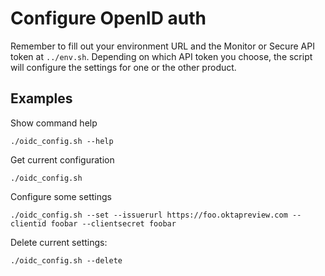 # Configure OpenID auth

Remember to fill out your environment URL and the Monitor or Secure API token at `../env.sh`. Depending on which API token you choose, the script will configure the settings for one or the other product.

## Examples

Show command help

```
./oidc_config.sh --help
```

Get current configuration

```
./oidc_config.sh
```

Configure some settings

```
./oidc_config.sh --set --issuerurl https://foo.oktapreview.com --clientid foobar --clientsecret foobar

```

Delete current settings:

```
./oidc_config.sh --delete
```
